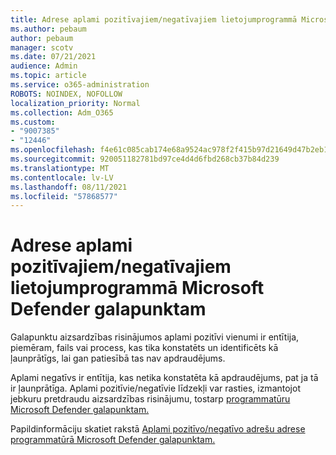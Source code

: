 ```yaml
---
title: Adrese aplami pozitīvajiem/negatīvajiem lietojumprogrammā Microsoft Defender galapunktam
ms.author: pebaum
author: pebaum
manager: scotv
ms.date: 07/21/2021
audience: Admin
ms.topic: article
ms.service: o365-administration
ROBOTS: NOINDEX, NOFOLLOW
localization_priority: Normal
ms.collection: Adm_O365
ms.custom:
- "9007385"
- "12446"
ms.openlocfilehash: f4e61c085cab174e68a9524ac978f2f415b97d21649d47b2eb16f24abe83f828
ms.sourcegitcommit: 920051182781bd97ce4d4d6fbd268cb37b84d239
ms.translationtype: MT
ms.contentlocale: lv-LV
ms.lasthandoff: 08/11/2021
ms.locfileid: "57868577"
---
```

# <a name="address-false-positivesnegatives-in-microsoft-defender-for-endpoint"></a>Adrese aplami pozitīvajiem/negatīvajiem lietojumprogrammā Microsoft Defender galapunktam

Galapunktu aizsardzības risinājumos aplami pozitīvi vienumi ir entītija, piemēram, fails vai process, kas tika konstatēts un identificēts kā ļaunprātīgs, lai gan patiesībā tas nav apdraudējums. 

Aplami negatīvs ir entītija, kas netika konstatēta kā apdraudējums, pat ja tā ir ļaunprātīga. Aplami pozitīvie/negatīvie līdzekļi var rasties, izmantojot jebkuru pretdraudu aizsardzības risinājumu, tostarp [programmatūru Microsoft Defender galapunktam.](https://docs.microsoft.com/microsoft-365/security/defender-endpoint/microsoft-defender-endpoint)

Papildinformāciju skatiet rakstā [Aplami pozitīvo/negatīvo adrešu adrese programmatūrā Microsoft Defender galapunktam.](https://docs.microsoft.com/microsoft-365/security/defender-endpoint/defender-endpoint-false-positives-negatives)
